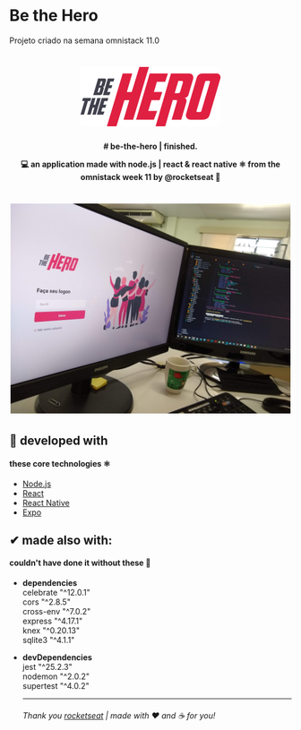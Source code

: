 # Be the Hero
 Projeto criado na semana omnistack 11.0

<h1 align="center">
    <img alt="BeTheHero" title="#BeTheHero" src=".github/logo.svg" width="250px" />
</h1>


<h4 align="center"> 
# be-the-hero | finished.<p>
💻 an application made with node.js | react &amp; react native ⚛ from the omnistack week 11 by @rocketseat 🚀
</h4>

<!-- <h1 align="center">
<a href="https://www.linkedin.com/in/hedenica/">
    <img alt="by hedênica" src="https://img.shields.io/badge/made%20by-hedenica-%2304D361">
 </a> -->
 
<!--   <a href="https://github.com/hedenica/be-the-hero/commits/master">
    <img alt="last commit" src="https://img.shields.io/github/last-commit/hedenica/be-the-hero">
  </a>
</h1> -->

<h1 align="center">
    <img alt="application-page" title="application-page" src=".github/application.jpg" width="500px" />
</h1>

## 🚀 developed with
#### these core technologies ⚛

- [Node.js](https://nodejs.org/en/) 
- [React](https://reactjs.org)
- [React Native](https://facebook.github.io/react-native/)
- [Expo](https://expo.io/)


## ✔ made also with:
#### couldn't have done it without these 💜

- **dependencies**<br>
		celebrate	"^12.0.1"<br>
		cors	"^2.8.5"<br>
		cross-env	"^7.0.2"<br>
		express	"^4.17.1"<br>
		knex	"^0.20.13"<br>
		sqlite3	"^4.1.1"<br>
- **devDependencies**<br>
		jest	"^25.2.3"<br>
		nodemon	"^2.0.2"<br>
		supertest	"^4.0.2"<br>
    
   ---------------------------------------
    
    
     ######   Thank you [rocketseat](https://www.rocketseat.com.br) | made with ❤ and ☕ for you!
    
    
